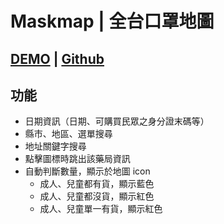# Maskmap | 全台口罩地圖
## [DEMO](https://physicx594.github.io/MaskMap/) | [Github](https://github.com/physicx594/MaskMap)
## 功能
  - 日期資訊（日期、可購買民眾之身分證末碼等）
  - 縣市、地區、選單搜尋
  - 地址關鍵字搜尋
  - 點擊圖標時跳出該藥局資訊
  - 自動判斷數量，顯示於地圖 icon
    - 成人、兒童都有貨，顯示藍色
    - 成人、兒童都沒貨，顯示紅色
    - 成人、兒童單一有貨，顯示紅色
  

